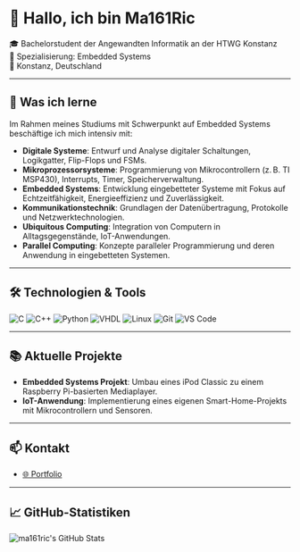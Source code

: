 # 👋 Hallo, ich bin Ma161Ric

🎓 Bachelorstudent der Angewandten Informatik an der HTWG Konstanz  
🔧 Spezialisierung: Embedded Systems  
📍 Konstanz, Deutschland

---

## 🧠 Was ich lerne

Im Rahmen meines Studiums mit Schwerpunkt auf Embedded Systems beschäftige ich mich intensiv mit:

- **Digitale Systeme**: Entwurf und Analyse digitaler Schaltungen, Logikgatter, Flip-Flops und FSMs.
- **Mikroprozessorsysteme**: Programmierung von Mikrocontrollern (z. B. TI MSP430), Interrupts, Timer, Speicherverwaltung.
- **Embedded Systems**: Entwicklung eingebetteter Systeme mit Fokus auf Echtzeitfähigkeit, Energieeffizienz und Zuverlässigkeit.
- **Kommunikationstechnik**: Grundlagen der Datenübertragung, Protokolle und Netzwerktechnologien.
- **Ubiquitous Computing**: Integration von Computern in Alltagsgegenstände, IoT-Anwendungen.
- **Parallel Computing**: Konzepte paralleler Programmierung und deren Anwendung in eingebetteten Systemen.

---

## 🛠️ Technologien & Tools

![C](https://img.shields.io/badge/C-00599C?style=flat&logo=c&logoColor=white)
![C++](https://img.shields.io/badge/C++-00599C?style=flat&logo=c%2B%2B&logoColor=white)
![Python](https://img.shields.io/badge/Python-3776AB?style=flat&logo=python&logoColor=white)
![VHDL](https://img.shields.io/badge/VHDL-FFA500?style=flat)
![Linux](https://img.shields.io/badge/Linux-FCC624?style=flat&logo=linux&logoColor=black)
![Git](https://img.shields.io/badge/Git-F05032?style=flat&logo=git&logoColor=white)
![VS Code](https://img.shields.io/badge/VS%20Code-007ACC?style=flat&logo=visual-studio-code&logoColor=white)

---

## 📚 Aktuelle Projekte

- **Embedded Systems Projekt**: Umbau eines iPod Classic zu einem Raspberry Pi-basierten Mediaplayer.
- **IoT-Anwendung**: Implementierung eines eigenen Smart-Home-Projekts mit Mikrocontrollern und Sensoren.

---

## 📫 Kontakt

- [🌐 Portfolio](https://ma161ric.github.io/ma161ric)

---

## 📈 GitHub-Statistiken

![ma161ric's GitHub Stats](https://github-readme-stats.vercel.app/api?username=ma161ric&show_icons=true&theme=default)
